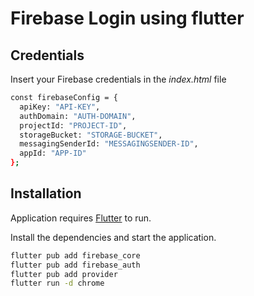 # Firebase Login using flutter

## Credentials

Insert your Firebase credentials in the _index.html_ file

```sh
const firebaseConfig = {
  apiKey: "API-KEY",
  authDomain: "AUTH-DOMAIN",
  projectId: "PROJECT-ID",
  storageBucket: "STORAGE-BUCKET",
  messagingSenderId: "MESSAGINGSENDER-ID",
  appId: "APP-ID"
};
```

## Installation

Application requires [Flutter](https://flutter.dev/) to run.

Install the dependencies and start the application.

```sh
flutter pub add firebase_core
flutter pub add firebase_auth
flutter pub add provider
flutter run -d chrome
```